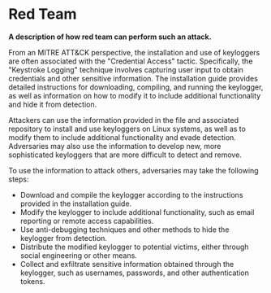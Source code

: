 # Red Team
**A description of how red team can perform such an attack.**

From an MITRE ATT&CK perspective, the installation and use of keyloggers are often associated with the "Credential Access" tactic. Specifically, the "Keystroke Logging" technique involves capturing user input to obtain credentials and other sensitive information. The installation guide provides detailed instructions for downloading, compiling, and running the keylogger, as well as information on how to modify it to include additional functionality and hide it from detection.

Attackers can use the information provided in the file and associated repository to install and use keyloggers on Linux systems, as well as to modify them to include additional functionality and evade detection. Adversaries may also use the information to develop new, more sophisticated keyloggers that are more difficult to detect and remove.

To use the information to attack others, adversaries may take the following steps:

- Download and compile the keylogger according to the instructions provided in the installation guide.
- Modify the keylogger to include additional functionality, such as email reporting or remote access capabilities.
- Use anti-debugging techniques and other methods to hide the keylogger from detection.
- Distribute the modified keylogger to potential victims, either through social engineering or other means.
- Collect and exfiltrate sensitive information obtained through the keylogger, such as usernames, passwords, and other authentication tokens.
